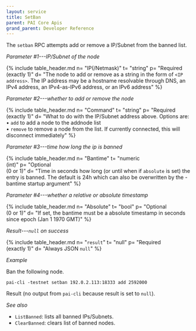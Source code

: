```yaml
---
layout: service
title: SetBan
parent: PAI Core Apis
grand_parent: Developer Reference
---
```




The `setban` RPC attempts add or remove a IP/Subnet from the banned list.

*Parameter #1---IP/Subnet of the node*

{% include table_header.md
  n= "IP(/Netmask)"
  t= "string"
  p= "Required<br>(exactly 1)"
  d= "The node to add or remove as a string in the form of `<IP address>`.  The IP address may be a hostname resolvable through DNS, an IPv4 address, an IPv4-as-IPv6 address, or an IPv6 address"
%}

*Parameter #2---whether to add or remove the node*

{% include table_header.md
  n= "Command"
  t= "string"
  p= "Required<br>(exactly 1)"
  d= "What to do with the IP/Subnet address above.  Options are:<br>• `add` to add a node to the addnode list<br>• `remove` to remove a node from the list.  If currently connected, this will disconnect immediately"
%}

*Parameter #3---time how long the ip is banned*

{% include table_header.md
  n= "Bantime"
  t= "numeric<br>(int)"
  p= "Optional<br>(0 or 1)"
  d= "Time in seconds how long (or until when if `absolute` is set) the entry is banned. The default is 24h which can also be overwritten by the -bantime startup argument"
%}

*Parameter #4---whether a relative or absolute timestamp*

{% include table_header.md
  n= "Absolute"
  t= "bool"
  p= "Optional<br>(0 or 1)"
  d= "If set, the bantime must be a absolute timestamp in seconds since epoch (Jan 1 1970 GMT)"
%}

*Result---`null` on success*

{% include table_header.md
  n= "`result`"
  t= "null"
  p= "Required<br>(exactly 1)"
  d= "Always JSON `null`"
%}

*Example*

Ban the following node.

```
pai-cli -testnet setban 192.0.2.113:18333 add 2592000
```

Result (no output from `pai-cli` because result is set to `null`).

*See also*

* `ListBanned`: lists all banned IPs/Subnets.
* `ClearBanned`: clears list of banned nodes.
